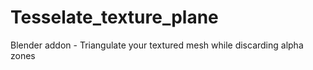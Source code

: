 # Tesselate_texture_plane
Blender addon - Triangulate your textured mesh while discarding alpha zones
